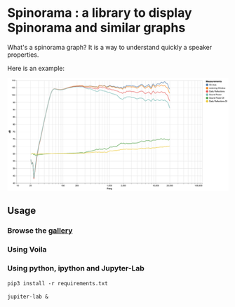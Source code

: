 # Spinorama : a library to display Spinorama and similar graphs

What's a spinorama graph? It is a way to understand quickly a speaker properties.

Here is an example:

![image](https://github.com/pierreaubert/spinorama/blob/master/docs/Neumann%20KH%2080/spinorama.png)

## Usage

### Browse the [gallery]()

### Using Voila

### Using python, ipython and Jupyter-Lab

```
pip3 install -r requirements.txt 
```

```
jupiter-lab &
```

